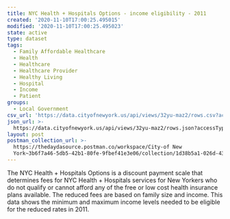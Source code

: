 ```yaml
---
title: NYC Health + Hospitals Options - income eligibility - 2011
created: '2020-11-10T17:00:25.495015'
modified: '2020-11-10T17:00:25.495023'
state: active
type: dataset
tags:
  - Family Affordable Healthcare
  - Health
  - Healthcare
  - Healthcare Provider
  - Healthy Living
  - Hospital
  - Income
  - Patient
groups:
  - Local Government
csv_url: 'https://data.cityofnewyork.us/api/views/32yu-maz2/rows.csv?accessType=DOWNLOAD'
json_url: >-
  https://data.cityofnewyork.us/api/views/32yu-maz2/rows.json?accessType=DOWNLOAD
layout: post
postman_collection_url: >-
  https://thedaydasource.postman.co/workspace/City-of New
  York~3b6f7a46-5db5-42b1-80fe-9fbef41e3e06/collection/1d38b5a1-026d-434d-a875-afb6c062a362
---
```

The NYC Health + Hospitals Options is a discount payment scale that determines fees for NYC Health + Hospitals services for New Yorkers who do not qualify or cannot afford any of the free or low cost health insurance plans available. The reduced fees are based on family size and income. This data shows the minimum and maximum income levels needed to be eligible for the reduced rates in 2011.
